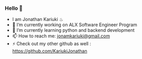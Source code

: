 ### Hello 👋

<!--
**JonathanSecondGithub/JonathanSecondGithub** is a ✨ _special_ ✨ repository because its `README.md` (this file) appears on your GitHub profile.

Here are some ideas to get you started:

- 🔭 I’m currently working on ...
- 🌱 I’m currently learning ...
- 👯 I’m looking to collaborate on ...
- 🤔 I’m looking for help with ...
- 💬 Ask me about ...
- 📫 How to reach me: ...
- 😄 Pronouns: ...
- ⚡ Fun fact: ...
-->

- I am Jonathan Kariuki ♨
- 🔭 I’m currently working on ALX Software Engineer Program
- 🌱 I’m currently learning python and backend development
- 📫 How to reach me: jonamkariuki@gmail.com
- ⚡ Check out my other github as well : https://github.com/KariukiJonathan
